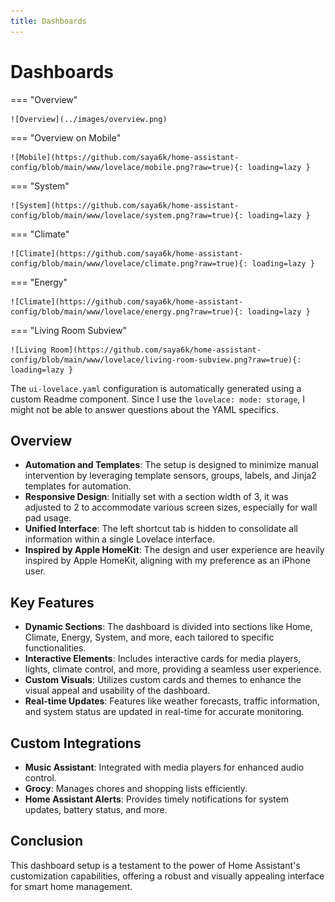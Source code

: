 ```yaml
---
title: Dashboards
---
```


# Dashboards

=== "Overview"

    ![Overview](../images/overview.png)

=== "Overview on Mobile"

    ![Mobile](https://github.com/saya6k/home-assistant-config/blob/main/www/lovelace/mobile.png?raw=true){: loading=lazy }

=== "System"

    ![System](https://github.com/saya6k/home-assistant-config/blob/main/www/lovelace/system.png?raw=true){: loading=lazy }

=== "Climate"

    ![Climate](https://github.com/saya6k/home-assistant-config/blob/main/www/lovelace/climate.png?raw=true){: loading=lazy }

=== "Energy"

    ![Climate](https://github.com/saya6k/home-assistant-config/blob/main/www/lovelace/energy.png?raw=true){: loading=lazy }

=== "Living Room Subview"

    ![Living Room](https://github.com/saya6k/home-assistant-config/blob/main/www/lovelace/living-room-subview.png?raw=true){: loading=lazy }

The `ui-lovelace.yaml` configuration is automatically generated using a custom Readme component. Since I use the `lovelace: mode: storage`, I might not be able to answer questions about the YAML specifics.

## Overview

- **Automation and Templates**: The setup is designed to minimize manual intervention by leveraging template sensors, groups, labels, and Jinja2 templates for automation.
- **Responsive Design**: Initially set with a section width of 3, it was adjusted to 2 to accommodate various screen sizes, especially for wall pad usage.
- **Unified Interface**: The left shortcut tab is hidden to consolidate all information within a single Lovelace interface.
- **Inspired by Apple HomeKit**: The design and user experience are heavily inspired by Apple HomeKit, aligning with my preference as an iPhone user.

## Key Features

- **Dynamic Sections**: The dashboard is divided into sections like Home, Climate, Energy, System, and more, each tailored to specific functionalities.
- **Interactive Elements**: Includes interactive cards for media players, lights, climate control, and more, providing a seamless user experience.
- **Custom Visuals**: Utilizes custom cards and themes to enhance the visual appeal and usability of the dashboard.
- **Real-time Updates**: Features like weather forecasts, traffic information, and system status are updated in real-time for accurate monitoring.

## Custom Integrations

- **Music Assistant**: Integrated with media players for enhanced audio control.
- **Grocy**: Manages chores and shopping lists efficiently.
- **Home Assistant Alerts**: Provides timely notifications for system updates, battery status, and more.

## Conclusion

This dashboard setup is a testament to the power of Home Assistant's customization capabilities, offering a robust and visually appealing interface for smart home management.
